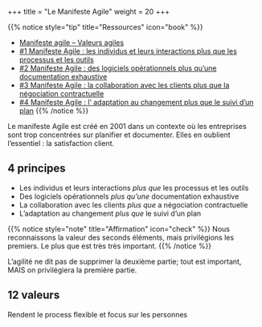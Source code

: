 +++
title = "Le Manifeste Agile"
weight = 20
+++

{{% notice style="tip" title="Ressources" icon="book" %}}
- [Manifeste agile – Valeurs agiles](https://blog.myagilepartner.fr/index.php/2018/09/12/manifeste-agile/)
- [#1 Manifeste Agile : les individus et leurs interactions plus que les processus et les outils](https://blog.myagilepartner.fr/index.php/2017/10/17/les-individus-et-leurs-interactions-plus-que-les-processus-et-les-outils/)
- [#2 Manifeste Agile : des logiciels opérationnels plus qu’une documentation exhaustive](https://blog.myagilepartner.fr/index.php/2017/11/03/manifeste-agile-2-des-logiciels-operationnels-plus-quune-documentation-exhaustive/)
- [#3 Manifeste Agile : la collaboration avec les clients plus que la négociation contractuelle](https://blog.myagilepartner.fr/index.php/2017/11/19/manifeste-agile-3-la-collaboration-avec-les-clients-plus-que-la-negociation-contractuelle/)
- [#4 Manifeste Agile : l’ adaptation au changement plus que le suivi d’un plan](https://blog.myagilepartner.fr/index.php/2017/12/02/manifeste-agile-4-adaptation-au-changement-plus-que-le-suivi-dun-plan/)
{{% /notice %}}

Le manifeste Agile est créé en 2001 dans un contexte où les entreprises sont trop concentrées
sur planifier et documenter. Elles en oublient l’essentiel : la satisfaction client.

## 4 principes
- Les individus et leurs interactions *plus que* les processus et les outils
- Des logiciels opérationnels *plus qu’une* documentation exhaustive
- La collaboration avec les clients *plus que* a négociation contractuelle
- L’adaptation au changement *plus que* le suivi d’un plan

{{% notice style="note" title="Affirmation" icon="check" %}}
Nous reconnaissons la valeur des seconds éléments, mais privilégions les premiers.
Le plus que est très très important.
{{% /notice %}}

L’agilité ne dit pas de supprimer la deuxième partie; tout est important, MAIS on privilégiera la première partie.

## 12 valeurs
Rendent le process flexible et focus sur les personnes